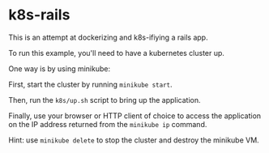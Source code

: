 k8s-rails
===========

This is an attempt at dockerizing and k8s-ifiying a rails app.

To run this example, you'll need to have a kubernetes cluster up.

One way is by using minikube:

First, start the cluster by running `minikube start`.

Then, run the `k8s/up.sh` script to bring up the application.

Finally, use your browser or HTTP client of choice to access the application on the IP address returned from the `minikube ip` command.

Hint: use `minikube delete` to stop the cluster and destroy the minikube VM.
